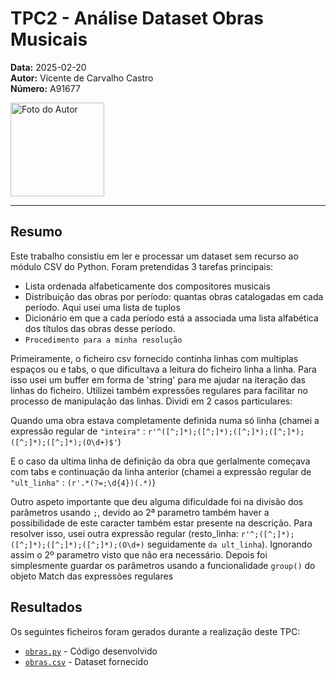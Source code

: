 # TPC2 - Análise Dataset Obras Musicais

**Data:** 2025-02-20  
**Autor:** Vicente de Carvalho Castro  
**Número:** A91677  

<img src="../foto_perfil.png" alt="Foto do Autor" width="150"/>

---

## Resumo
Este trabalho consistiu em ler e processar um dataset sem recurso ao módulo CSV do Python. Foram pretendidas 3 tarefas principais:
- Lista ordenada alfabeticamente dos compositores musicais
- Distribuição das obras por período: quantas obras catalogadas em cada período. Aqui usei uma lista de tuplos
- Dicionário em que a cada período está a associada uma lista alfabética dos títulos das obras
desse período.
- `Procedimento para a minha resolução` 

Primeiramente, o ficheiro csv fornecido continha linhas com multiplas espaços ou e tabs, o que dificultava a leitura do ficheiro linha a linha. Para isso usei um buffer em forma de 'string' para me ajudar na iteração das linhas do ficheiro. Utilizei também expressões regulares para facilitar no processo de  manipulação das linhas. Dividi em 2 casos particulares: 
    
Quando uma obra estava completamente definida numa só linha (chamei a expressão regular de `"inteira"` : `r'^([^;]*);([^;]*);([^;]*);([^;]*);([^;]*);([^;]*);(O\d+)$'`)

E o caso da ultima linha de definição da obra que gerlalmente começava com tabs e continuação da linha anterior (chamei a expressão regular de `"ult_linha"` : `(r'.*(?=;\d{4})(.*)`)

Outro aspeto importante que deu alguma dificuldade foi na divisão dos parâmetros usando `;`, devido ao 2ª parametro também haver a possibilidade de este caracter também estar presente na descrição. Para resolver isso, usei outra expressão regular (resto_linha: `r'^;([^;]*);([^;]*);([^;]*);([^;]*);(O\d+)` seguidamente `da ult_linha`). Ignorando assim o 2º parametro visto que não era necessário. Depois foi simplesmente guardar os parâmetros usando a funcionalidade `group()` do objeto Match das expressões regulares 
    

## Resultados
Os seguintes ficheiros foram gerados durante a realização deste TPC:  
- [`obras.py`](somador.py) - Código desenvolvido  
- [`obras.csv`](obras.csv) - Dataset fornecido
